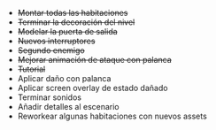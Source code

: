 
- ~~Montar todas las habitaciones~~
- ~~Terminar la decoración del nivel~~
- ~~Modelar la puerta de salida~~
- ~~Nuevos interruptores~~
- ~~Segundo enemigo~~
- ~~Mejorar animación de ataque con palanca~~
- ~~Tutorial~~
- Aplicar daño con palanca
- Aplicar screen overlay de estado dañado
- Terminar sonidos
- Añadir detalles al escenario
- Reworkear algunas habitaciones con nuevos assets
 